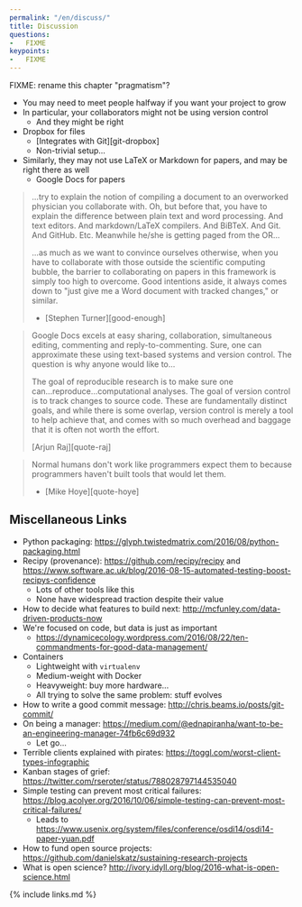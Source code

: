 ```yaml
---
permalink: "/en/discuss/"
title: Discussion
questions:
-   FIXME
keypoints:
-   FIXME
---
```


FIXME: rename this chapter "pragmatism"?

-   You may need to meet people halfway if you want your project to grow
-   In particular, your collaborators might not be using version control
    -   And they might be right
-   Dropbox for files
    -   [Integrates with Git][git-dropbox]
    -   Non-trivial setup...
-   Similarly, they may not use LaTeX or Markdown for papers, and may be right there as well
    -   Google Docs for papers

> ...try to explain the notion of compiling a document to an
> overworked physician you collaborate with. Oh, but before that, you
> have to explain the difference between plain text and word
> processing. And text editors. And markdown/LaTeX compilers. And
> BiBTeX. And Git. And GitHub. Etc. Meanwhile he/she is getting paged
> from the OR...
>
> ...as much as we want to convince ourselves otherwise, when you
> have to collaborate with those outside the scientific computing
> bubble, the barrier to collaborating on papers in this framework is
> simply too high to overcome. Good intentions aside, it always comes
> down to "just give me a Word document with tracked changes," or
> similar.
>
> - [Stephen Turner][good-enough]

> Google Docs excels at easy sharing, collaboration, simultaneous
> editing, commenting and reply-to-commenting. Sure, one can approximate
> these using text-based systems and version control. The question is
> why anyone would like to...
>
> The goal of reproducible research is to make sure one
> can...reproduce...computational analyses. The goal of version
> control is to track changes to source code. These are fundamentally
> distinct goals, and while there is some overlap, version control is
> merely a tool to help achieve that, and comes with so much overhead
> and baggage that it is often not worth the effort.
>
> [Arjun Raj][quote-raj]

> Normal humans don't work like programmers expect them to
> because programmers haven't built tools that would let them.  
>
> - [Mike Hoye][quote-hoye]

## Miscellaneous Links

-   Python packaging: <https://glyph.twistedmatrix.com/2016/08/python-packaging.html>
-   Recipy (provenance): <https://github.com/recipy/recipy>
    and <https://www.software.ac.uk/blog/2016-08-15-automated-testing-boost-recipys-confidence>
    -   Lots of other tools like this
    -   None have widespread traction despite their value
-   How to decide what features to build next: <http://mcfunley.com/data-driven-products-now>
-   We're focused on code, but data is just as important
    -   <https://dynamicecology.wordpress.com/2016/08/22/ten-commandments-for-good-data-management/>
-   Containers
    -   Lightweight with `virtualenv`
    -   Medium-weight with Docker
    -   Heavyweight: buy more hardware…
    -   All trying to solve the same problem: stuff evolves
-   How to write a good commit message: <http://chris.beams.io/posts/git-commit/>
-   On being a manager: <https://medium.com/@ednapiranha/want-to-be-an-engineering-manager-74fb6c69d932>
    -   Let go...
-   Terrible clients explained with pirates: <https://toggl.com/worst-client-types-infographic>
-   Kanban stages of grief: <https://twitter.com/rseroter/status/788028797144535040>
-   Simple testing can prevent most critical failures: <https://blog.acolyer.org/2016/10/06/simple-testing-can-prevent-most-critical-failures/>
    -   Leads to <https://www.usenix.org/system/files/conference/osdi14/osdi14-paper-yuan.pdf>
-   How to fund open source projects: <https://github.com/danielskatz/sustaining-research-projects>
-   What is open science? <http://ivory.idyll.org/blog/2016-what-is-open-science.html>

{% include links.md %}
